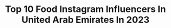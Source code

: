 ---
title: Top 10 Food Instagram Influencers In United Arab Emirates In 2023
description: >-
  Find top food Instagram influencers in United Arab Emirates in 2023. Most popular hashtags: #dubai #mydubai #dubailife #uae.
platform: Instagram
hits: 177
text_top: Identify the best Instagram accounts on inBeat.
text_bottom: Our platform holds 177 Instagram influencers like this in United Arab Emirates for you to work with.
profiles:
  - username: "srdubai"
    fullname: >-
      Sneha Rebecca / @srdubai
    bio: >-
      #mydubai Food l Fashion l Parenting 🏆 Featured @khaleejtimes @gulfnews @thenationalnews.com @pearlfmuae 🥇 @mydubai website sneharebecca@hotmail.com
    location: "United Arab Emirates"
    followers: 402328
    engagement: 98
    commentsToLikes: 0.056637
    id: ck0tyww4koesb0i19exq4rj4o
    verified: false
    hashtags: "#numaishwintershow, #dubai, #weddingbells, #weddingseason"
  - username: "satisfieddubai"
    fullname: >-
      Satisfied Dubai
    bio: >-
      I’m not an influencer! I’m just a greedy foodie who loves taking & sharing lots of 📸’s 😂 CONTENT CREATOR | FOODIE 🍲 🌎 🍴 Facebook, Snapchat & Tiktok
    location: "United Arab Emirates"
    followers: 85686
    engagement: 88
    commentsToLikes: 0.044555
    id: ck0w6dtjx83wz0i194pxlzyjs
    verified: false
    hashtags: "#dubairestaurants, #dubaimall, #trendingreels, #satisfieddubai"
  - username: "ourpassportstory_"
    fullname: >-
      Surbhi & Nehil | Dubai
    bio: >-
      Travel | Fashion | Food 🗺 14 countries Chartered Accountants ❥ #travelcouple in #dubai
    location: "United Arab Emirates"
    followers: 7618
    engagement: 896
    commentsToLikes: 0.128142
    id: ck6tyeona3a9p0j71yjimujwa
    verified: false
    hashtags: "#journeysofcouples, #passionpassport, #dubailife, #uae"
  - username: "dubaiholics"
    fullname: >-
      Hania | Dubai Blogger
    bio: >-
      All about #mydubai 🇦🇪 Food | Fashion | Lifestyle @zomatouae Level 13 Codes 👇 @shein_ar : A77 @adorawe_official : Hania16 📩 dubaiholic92@gmail.com
    location: "United Arab Emirates"
    followers: 15950
    engagement: 404
    commentsToLikes: 0.305120
    id: ck6ugi8ju362n0j71cfr9ioes
    verified: false
    hashtags: "#reelit, #adorawe, #eidinadorawe, #mydubai"
  - username: "sapna1809"
    fullname: >-
      Sapna Bhambra
    bio: >-
      🇮🇳 🇦🇪 🎂18 Sept My Day. #dubaiblogger #food🥘 #beauty💄 DM or Email for collaboration 📧 sapnabhambra@outlook.com
    location: "United Arab Emirates"
    followers: 17031
    engagement: 462
    commentsToLikes: 0.085809
    id: ck9wg60q3s1wr0j7829ivm1p1
    verified: false
    hashtags: "#phoneography, #sunshinegirl, #popxodaily, #mountainview"
  - username: "jepp.y"
    fullname: >-
      محمد جسفير
    bio: >-
      ‎ليس من النوع الخاص بك FOOD | FASHION DM for shoots 📸 snap 👻 @ jepp_y 🇦🇪
    location: "United Arab Emirates"
    followers: 39221
    engagement: 802
    commentsToLikes: 0.017581
    id: ck15u1jbwkyx60i19ufggqvoz
    verified: false
    hashtags: "#uaeinfluencer, #dubaiinfluencer, #mydubai, #automotivephotography"
  - username: "alberto_makeup"
    fullname: >-
      ▫️A L B E R T O▫️
    bio: >-
      ▪️Pro Makeup Artist @makeupforevermea ▪️painter ▪️illustrator ▪️Lifestyle/ Food Addict ▪️Travel Addict 🇦🇪 DUBAI 🇦🇪❤️
    location: "United Arab Emirates"
    followers: 53642
    engagement: 197
    commentsToLikes: 0.162384
    id: ck6u4dcr3338e0j71jyuqag7e
    verified: false
    hashtags: "#valentines, #makeup, #christmas, #diafa"
  - username: "k.alaliii"
    fullname: >-
      
    bio: >-
      ‎‏‎ ‎‏‎‏Fashion | lifestyle | Food🇦🇪 ‎‏‎
    location: "United Arab Emirates"
    followers: 64698
    engagement: 156
    commentsToLikes: 0.259581
    id: ck138wn5qidni0i19dw6nn2dy
    verified: false
    hashtags: ""
  - username: "bony.kar"
    fullname: >-
      Frequent Flyer🛫
    bio: >-
      *Live life queen size 👑 *Make up • Food • Lifestyle *80 countries 🌎 📍#dubai
    location: "United Arab Emirates"
    followers: 129644
    engagement: 333
    commentsToLikes: 0.034655
    id: ck14ierwtf2b90i19uf15h810
    verified: false
    hashtags: "#kfood, #health, #ssamjang, #gochujang"
  - username: "arthur_london"
    fullname: >-
      Arthur Rodrigues
    bio: >-
      Dubai | Personal | Online fitness coaching 🏋🏻‍♂️💪🏼 Food Supplied by @pura.ae 💚
    location: "United Arab Emirates"
    followers: 15981
    engagement: 692
    commentsToLikes: 0.032576
    id: ckf5nb7rtxief0j23nlyx7a1v
    verified: false
    hashtags: "#love, #dubaipt, #ootd, #instamood"
---